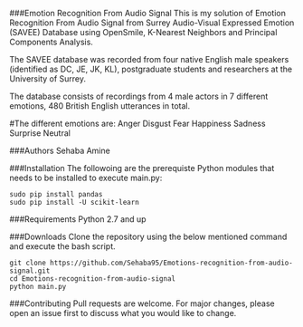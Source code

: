 ###Emotion Recognition From Audio Signal
This is my solution of Emotion Recognition From Audio Signal from Surrey Audio-Visual Expressed Emotion (SAVEE) Database using OpenSmile, K-Nearest Neighbors and Principal Components Analysis.

The SAVEE database was recorded from four native English male speakers (identified as DC, JE, JK, KL), postgraduate students and researchers at the University of Surrey.

The database consists of recordings from 4 male actors in 7 different emotions, 480 British English utterances in total.


#The different emotions are:
Anger
Disgust
Fear
Happiness
Sadness
Surprise
Neutral

###Authors
	Sehaba Amine

###Installation
The followoing are the prerequiste Python modules that needs to be installed to execute main.py:

	sudo pip install pandas 
	sudo pip install -U scikit-learn


###Requirements
Python 2.7 and up

###Downloads
Clone the repository using the below mentioned command and execute the bash script.
	
	git clone https://github.com/Sehaba95/Emotions-recognition-from-audio-signal.git
	cd Emotions-recognition-from-audio-signal
	python main.py


###Contributing
Pull requests are welcome. For major changes, please open an issue first to discuss what you would like to change.